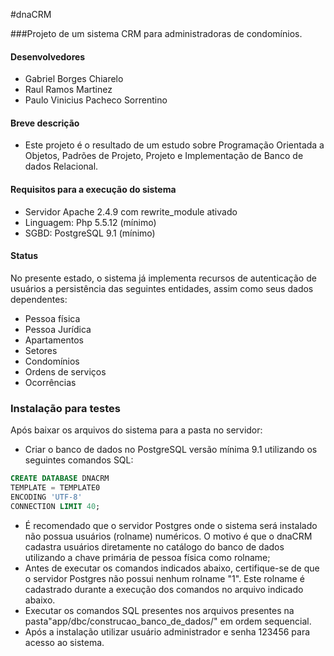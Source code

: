 #dnaCRM

###Projeto de um sistema CRM para administradoras de condomínios.

#### Desenvolvedores
* Gabriel Borges Chiarelo
* Raul Ramos Martinez
* Paulo Vinicius Pacheco Sorrentino

#### Breve descrição
* Este projeto é o resultado de um estudo sobre Programação Orientada a Objetos, Padrões de Projeto, Projeto e Implementação de Banco de dados Relacional.

#### Requisitos para a execução do sistema
* Servidor Apache 2.4.9 com rewrite_module ativado
* Linguagem: Php 5.5.12 (mínimo)
* SGBD: PostgreSQL 9.1 (mínimo)

#### Status
No presente estado, o sistema já implementa recursos de autenticação de usuários a persistência das seguintes entidades, assim como seus dados dependentes:
* Pessoa física
* Pessoa Jurídica
* Apartamentos
* Setores
* Condomínios
* Ordens de serviços
* Ocorrências

### Instalação para testes
Após baixar os arquivos do sistema para a pasta no servidor:
* Criar o banco de dados no PostgreSQL versão mínima 9.1 utilizando os seguintes comandos SQL:
```SQL
CREATE DATABASE DNACRM
TEMPLATE = TEMPLATE0
ENCODING 'UTF-8'
CONNECTION LIMIT 40;
```
* É recomendado que o servidor Postgres onde o sistema será instalado não possua usuários (rolname) numéricos. O motivo é que o dnaCRM cadastra usuários diretamente no catálogo do banco de dados utilizando a chave primária de pessoa física como rolname;
* Antes de executar os comandos indicados abaixo, certifique-se de que o servidor Postgres não possui nenhum rolname "1". Este rolname é cadastrado durante a execução dos comandos no arquivo indicado abaixo.
* Executar os comandos SQL presentes nos arquivos presentes na pasta"app/dbc/construcao_banco_de_dados/" em ordem sequencial.
* Após a instalação utilizar usuário administrador e senha 123456 para acesso ao sistema.
